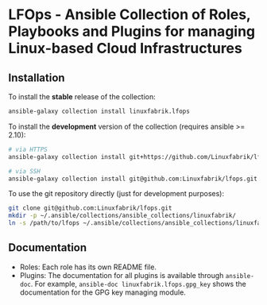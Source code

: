 # LFOps - Ansible Collection of Roles, Playbooks and Plugins for managing Linux-based Cloud Infrastructures


## Installation

To install the **stable** release of the collection:
```bash
ansible-galaxy collection install linuxfabrik.lfops
```

To install the **development** version of the collection (requires ansible >= 2.10):
```bash
# via HTTPS
ansible-galaxy collection install git+https://github.com/Linuxfabrik/lfops.git

# via SSH
ansible-galaxy collection install git@github.com:Linuxfabrik/lfops.git
```

To use the git repository directly (just for development purposes):
```bash
git clone git@github.com:Linuxfabrik/lfops.git
mkdir -p ~/.ansible/collections/ansible_collections/linuxfabrik/
ln -s /path/to/lfops ~/.ansible/collections/ansible_collections/linuxfabrik/
```


## Documentation

* Roles: Each role has its own README file.
* Plugins: The documentation for all plugins is available through `ansible-doc`. For example, `ansible-doc linuxfabrik.lfops.gpg_key` shows the documentation for the GPG key managing module.
